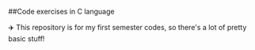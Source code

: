 ##Code exercises in C language

✈️ This repository is for my first semester codes, so there's a lot of pretty basic stuff!

